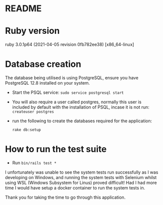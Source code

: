# README

# Ruby version
ruby 3.0.1p64 (2021-04-05 revision 0fb782ee38) [x86_64-linux]

# Database creation
The database being utilised is using PostgreSQL, ensure you have PostgreSQL 12.8 installed on your system.

* Start the PSQL service:
  `sudo service postgresql start`

* You will also require a user called postgres, normally this user is included by default with the installation of PSQL, incase it is not run:
  `createuser postgres`

* run the following to create the databases required for the application:

  `rake db:setup`

# How to run the test suite
* Run `bin/rails test *`

I unfortunately was unable to see the system tests run successfully as I was developing on Windows, and running the system tests with Selenium whilst using WSL (Windows Subsystem for Linus) proved difficult! Had I had more time I would have setup a docker container to run the system tests in.

Thank you for taking the time to go through this application.
